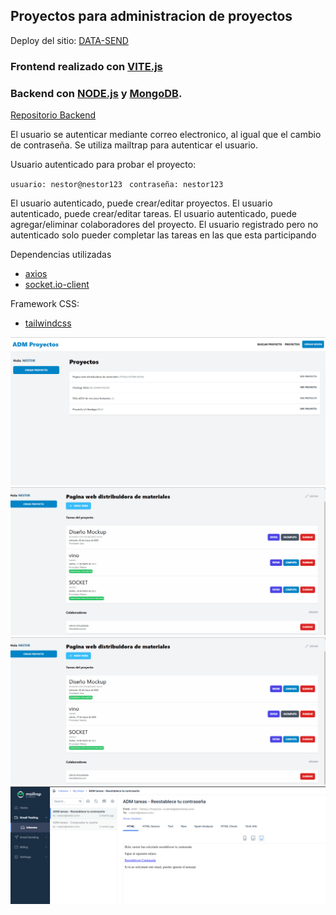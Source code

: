 ## Proyectos para administracion de proyectos

Deploy del sitio: [DATA-SEND](https://leafy-alfajores-9590cf.netlify.app)

### Frontend realizado con [VITE.js](https://nextjs.org/)

### Backend con [NODE.js](https://nodejs.org/en) y [MongoDB](https://www.mongodb.com/).

[Repositorio Backend](https://github.com/NestorDanielGomez/Backend-Deploy-Mern-Adm-Proyectos)

El usuario se autenticar mediante correo electronico, al igual que el cambio de contraseña. Se utiliza mailtrap para autenticar el usuario.

Usuario autenticado para probar el proyecto:

`usuario: nestor@nestor123 `
`contraseña: nestor123`

El usuario autenticado, puede crear/editar proyectos.
El usuario autenticado, puede crear/editar tareas.
El usuario autenticado, puede agregar/eliminar colaboradores del proyecto.
El usuario registrado pero no autenticado solo pueder completar las tareas en las que esta participando

Dependencias utilizadas

- [axios](https://www.npmjs.com/package/axios)
- [socket.io-client](https://www.npmjs.com/package/socket.io-client)

Framework CSS:

- [tailwindcss](https://tailwindcss.com/docs/installation)

<img src="./public/mostrarproyectos.gif"/>
<img src="./public/completo-elimino.gif"/>
<img src="./public/elimino-colaborador.gif"/>
<img src="./public/mailtrap.png"/>
